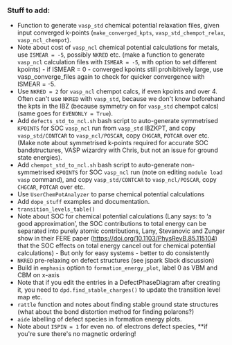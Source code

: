 ### Stuff to add:
- Function to generate `vasp_std` chemical potential relaxation files, given input converged k-points (`make_converged_kpts`, `vasp_std_chempot_relax`, `vasp_ncl_chempot`).
- Note about cost of `vasp_ncl` chemical potential calculations for metals, use `ISMEAR = -5`, possibly `NKRED` etc. (make a function to generate `vasp_ncl` calculation files with `ISMEAR = -5`, with option to set different kpoints) - if ISMEAR = 0 - converged kpoints still prohibitively large, use vasp_converge_files again to check for quicker convergence with ISMEAR = -5.
- Use `NKRED = 2` for `vasp_ncl` chempot calcs, if even kpoints and over 4. Often can't use `NKRED` with `vasp_std`, because we don't know beforehand the kpts in the IBZ (because symmetry on for `vasp_std` chempot calcs)(same goes for `EVENONLY = True`).
- Add `defects_std_to_ncl.sh` bash script to auto-generate symmetrised `KPOINTS` for SOC `vasp_ncl` run from `vasp_std` IBZKPT, and copy `vasp_std/CONTCAR` to `vasp_ncl/POSCAR`, copy `CHGCAR`, `POTCAR` over etc. (Make note about symmetrised k-points required for accurate SOC bandstructures, VASP wizardry with Chris, but not an issue for ground state energies).
- Add `chempot_std_to_ncl.sh` bash script to auto-generate non-symmetrised `KPOINTS` for SOC `vasp_ncl` run (note on editing `module load vasp` command), and copy `vasp_std/CONTCAR` to `vasp_ncl/POSCAR`, copy `CHGCAR`, `POTCAR` over etc.
- Use `UserChemPotAnalyzer` to parse chemical potential calculations
- Add `dope_stuff` examples and documentation.
- `transition_levels_table()`
- Note about SOC for chemical potential calculations (Lany says: to ‘a good approximation’, the SOC contributions to total energy can be separated into purely atomic contributions, Lany, Stevanovic and Zunger show in their FERE paper (https://doi.org/10.1103/PhysRevB.85.115104) that the SOC effects on total energy cancel out for chemical potential calculations) - But only for easy systems - better to do consistently
- `NKRED` pre-relaxing on defect structures (see jspark Slack discussion)
- Build in `emphasis` option to `formation_energy_plot`, label 0 as VBM and CBM on x-axis
- Note that if you edit the entries in a DefectPhaseDiagram after creating it, you need to `dpd.find_stable_charges()` to update the transition level map etc.
- `rattle` function and notes about finding stable ground state structures (what about the bond distortion method for finding polarons?)
- `aide` labelling of defect species in formation energy plots.
- Note about `ISPIN = 1` for even no. of electrons defect species, **if you're sure there's no magnetic ordering!
